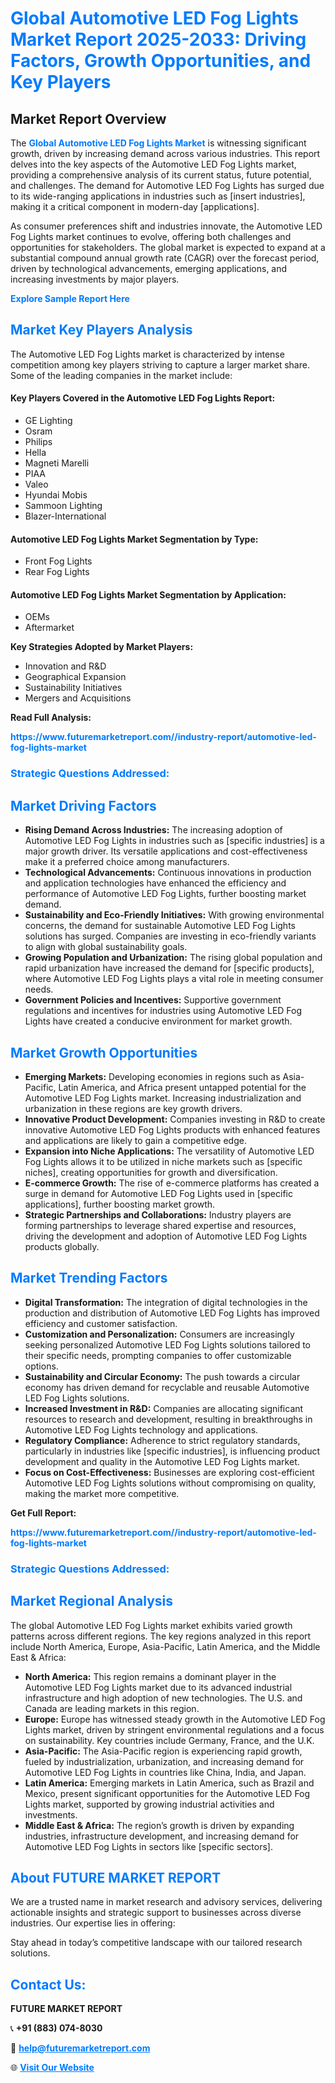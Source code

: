 <h1 style="color: #007BFF;">Global Automotive LED Fog Lights Market Report 2025-2033: Driving Factors, Growth Opportunities, and Key Players</h1>

<section id="overview">
<h2>Market Report Overview</h2>
<p>The <a href="https://www.futuremarketreport.com//industry-report/automotive-led-fog-lights-market" style="color: #007BFF; text-decoration: none;"><strong>Global Automotive LED Fog Lights Market</strong></a> is witnessing significant growth, driven by increasing demand across various industries. This report delves into the key aspects of the Automotive LED Fog Lights market, providing a comprehensive analysis of its current status, future potential, and challenges. The demand for Automotive LED Fog Lights has surged due to its wide-ranging applications in industries such as [insert industries], making it a critical component in modern-day [applications].</p>
<p>As consumer preferences shift and industries innovate, the Automotive LED Fog Lights market continues to evolve, offering both challenges and opportunities for stakeholders. The global market is expected to expand at a substantial compound annual growth rate (CAGR) over the forecast period, driven by technological advancements, emerging applications, and increasing investments by major players.</p>
</section>

<section id="overview">
<p><a href="https://www.futuremarketreport.com//request-sample/reportId=88106" style="color: #007BFF; text-decoration: none;"><strong>Explore Sample Report Here</strong></a></p>
</section>

<section id="key-players">
<h2 style="color: #007BFF;">Market Key Players Analysis</h2>
<p>The Automotive LED Fog Lights market is characterized by intense competition among key players striving to capture a larger market share. Some of the leading companies in the market include:</p>
<h4>Key Players Covered in the Automotive LED Fog Lights Report:</h4>
<ul><li>GE Lighting</li><li>Osram</li><li>Philips</li><li>Hella</li><li>Magneti Marelli</li><li>PIAA</li><li>Valeo</li><li>Hyundai Mobis</li><li>Sammoon Lighting</li><li>Blazer-International</li></ul>
<h4>Automotive LED Fog Lights Market Segmentation by Type:</h4>
<ul><li>Front Fog Lights</li><li>Rear Fog Lights</li></ul>

<h4>Automotive LED Fog Lights Market Segmentation by Application:</h4>
<ul><li>OEMs</li><li>Aftermarket</li></ul>
<p><strong>Key Strategies Adopted by Market Players:</strong></p>
<ul>
<li>Innovation and R&D</li>
<li>Geographical Expansion</li>
<li>Sustainability Initiatives</li>
<li>Mergers and Acquisitions</li>
</ul>
</section>

<section>
<p><strong>Read Full Analysis: </strong></p><a href="https://www.futuremarketreport.com//industry-report/automotive-led-fog-lights-market" style="color: #007BFF; text-decoration: none;"><strong>https://www.futuremarketreport.com//industry-report/automotive-led-fog-lights-market</strong></a>
<h3 style="color: #007BFF;">Strategic Questions Addressed:</h3>
</section>

<section id="driving-factors">
<h2 style="color: #007BFF;">Market Driving Factors</h2>
<ul>
<li><strong>Rising Demand Across Industries:</strong> The increasing adoption of Automotive LED Fog Lights in industries such as [specific industries] is a major growth driver. Its versatile applications and cost-effectiveness make it a preferred choice among manufacturers.</li>
<li><strong>Technological Advancements:</strong> Continuous innovations in production and application technologies have enhanced the efficiency and performance of Automotive LED Fog Lights, further boosting market demand.</li>
<li><strong>Sustainability and Eco-Friendly Initiatives:</strong> With growing environmental concerns, the demand for sustainable Automotive LED Fog Lights solutions has surged. Companies are investing in eco-friendly variants to align with global sustainability goals.</li>
<li><strong>Growing Population and Urbanization:</strong> The rising global population and rapid urbanization have increased the demand for [specific products], where Automotive LED Fog Lights plays a vital role in meeting consumer needs.</li>
<li><strong>Government Policies and Incentives:</strong> Supportive government regulations and incentives for industries using Automotive LED Fog Lights have created a conducive environment for market growth.</li>
</ul>
</section>

<section id="growth-opportunities">
<h2 style="color: #007BFF;">Market Growth Opportunities</h2>
<ul>
<li><strong>Emerging Markets:</strong> Developing economies in regions such as Asia-Pacific, Latin America, and Africa present untapped potential for the Automotive LED Fog Lights market. Increasing industrialization and urbanization in these regions are key growth drivers.</li>
<li><strong>Innovative Product Development:</strong> Companies investing in R&D to create innovative Automotive LED Fog Lights products with enhanced features and applications are likely to gain a competitive edge.</li>
<li><strong>Expansion into Niche Applications:</strong> The versatility of Automotive LED Fog Lights allows it to be utilized in niche markets such as [specific niches], creating opportunities for growth and diversification.</li>
<li><strong>E-commerce Growth:</strong> The rise of e-commerce platforms has created a surge in demand for Automotive LED Fog Lights used in [specific applications], further boosting market growth.</li>
<li><strong>Strategic Partnerships and Collaborations:</strong> Industry players are forming partnerships to leverage shared expertise and resources, driving the development and adoption of Automotive LED Fog Lights products globally.</li>
</ul>
</section>

<section id="trending-factors">
<h2 style="color: #007BFF;">Market Trending Factors</h2>
<ul>
<li><strong>Digital Transformation:</strong> The integration of digital technologies in the production and distribution of Automotive LED Fog Lights has improved efficiency and customer satisfaction.</li>
<li><strong>Customization and Personalization:</strong> Consumers are increasingly seeking personalized Automotive LED Fog Lights solutions tailored to their specific needs, prompting companies to offer customizable options.</li>
<li><strong>Sustainability and Circular Economy:</strong> The push towards a circular economy has driven demand for recyclable and reusable Automotive LED Fog Lights solutions.</li>
<li><strong>Increased Investment in R&D:</strong> Companies are allocating significant resources to research and development, resulting in breakthroughs in Automotive LED Fog Lights technology and applications.</li>
<li><strong>Regulatory Compliance:</strong> Adherence to strict regulatory standards, particularly in industries like [specific industries], is influencing product development and quality in the Automotive LED Fog Lights market.</li>
<li><strong>Focus on Cost-Effectiveness:</strong> Businesses are exploring cost-efficient Automotive LED Fog Lights solutions without compromising on quality, making the market more competitive.</li>
</ul>
</section>

<section>
<p><strong>Get Full Report: </strong></p><a href="https://www.futuremarketreport.com//industry-report/automotive-led-fog-lights-market" style="color: #007BFF; text-decoration: none;"><strong>https://www.futuremarketreport.com//industry-report/automotive-led-fog-lights-market</strong></a>
<h3 style="color: #007BFF;">Strategic Questions Addressed:</h3>
</section>


<section id="regional-analysis">
<h2 style="color: #007BFF;">Market Regional Analysis</h2>
<p>The global Automotive LED Fog Lights market exhibits varied growth patterns across different regions. The key regions analyzed in this report include North America, Europe, Asia-Pacific, Latin America, and the Middle East & Africa:</p>
<ul>
<li><strong>North America:</strong> This region remains a dominant player in the Automotive LED Fog Lights market due to its advanced industrial infrastructure and high adoption of new technologies. The U.S. and Canada are leading markets in this region.</li>
<li><strong>Europe:</strong> Europe has witnessed steady growth in the Automotive LED Fog Lights market, driven by stringent environmental regulations and a focus on sustainability. Key countries include Germany, France, and the U.K.</li>
<li><strong>Asia-Pacific:</strong> The Asia-Pacific region is experiencing rapid growth, fueled by industrialization, urbanization, and increasing demand for Automotive LED Fog Lights in countries like China, India, and Japan.</li>
<li><strong>Latin America:</strong> Emerging markets in Latin America, such as Brazil and Mexico, present significant opportunities for the Automotive LED Fog Lights market, supported by growing industrial activities and investments.</li>
<li><strong>Middle East & Africa:</strong> The region’s growth is driven by expanding industries, infrastructure development, and increasing demand for Automotive LED Fog Lights in sectors like [specific sectors].</li>
</ul>
</section>

<footer>
<h2 style="color: #007BFF;">About FUTURE MARKET REPORT</h2>
<p>We are a trusted name in market research and advisory services, delivering actionable insights and strategic support to businesses across diverse industries. Our expertise lies in offering:</p>

<p>Stay ahead in today’s competitive landscape with our tailored research solutions.</p>

<h2 style="color: #007BFF;">Contact Us:</h2>
<p><strong>FUTURE MARKET REPORT</strong></p>
<p>📞 <strong>+91 (883) 074-8030</strong></p>
<p>📧 <strong><a href="mailto:help@futuremarketreport.com" style="color: #007BFF;">help@futuremarketreport.com</a></strong></p>
<p>🌐 <strong><a href="https://www.futuremarketreport.com/" style="color: #007BFF;">Visit Our Website</a></strong></p>
</footer>